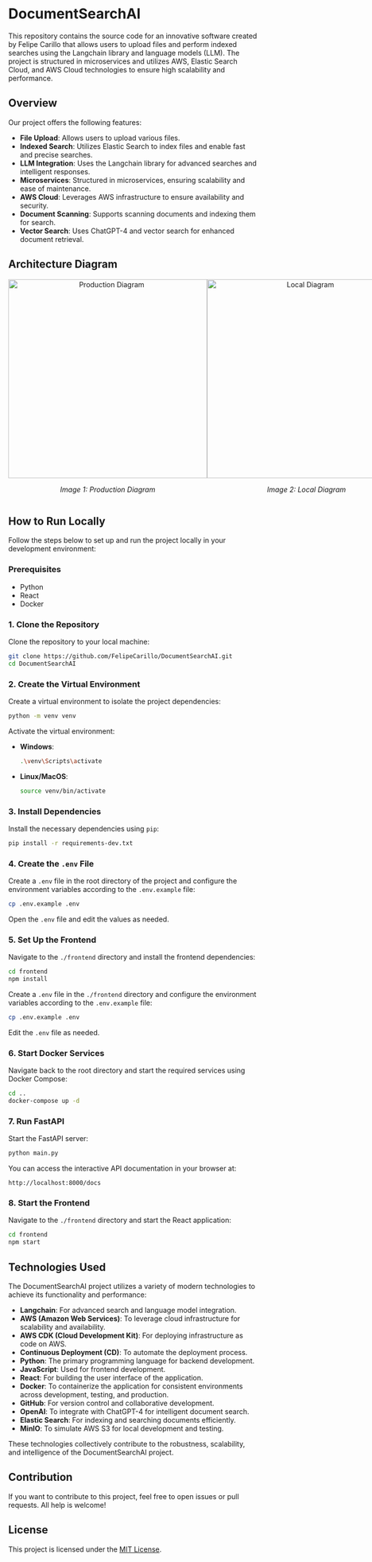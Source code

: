 # DocumentSearchAI

This repository contains the source code for an innovative software created by Felipe Carillo that allows users to upload files and perform indexed searches using the Langchain library and language models (LLM). The project is structured in microservices and utilizes AWS, Elastic Search Cloud, and AWS Cloud technologies to ensure high scalability and performance.

## Overview

Our project offers the following features:

- **File Upload**: Allows users to upload various files.
- **Indexed Search**: Utilizes Elastic Search to index files and enable fast and precise searches.
- **LLM Integration**: Uses the Langchain library for advanced searches and intelligent responses.
- **Microservices**: Structured in microservices, ensuring scalability and ease of maintenance.
- **AWS Cloud**: Leverages AWS infrastructure to ensure availability and security.
- **Document Scanning**: Supports scanning documents and indexing them for search.
- **Vector Search**: Uses ChatGPT-4 and vector search for enhanced document retrieval.

## Architecture Diagram

<div style="display: flex; justify-content: space-between;">
  <div style="text-align: center;">
    <img src="https://github.com/FelipeCarillo/DocumentSearchAI/assets/63021830/3a8c95d0-5e15-4dbc-a5aa-62eb0e68f97c" alt="Production Diagram" width="400"/>
    <p><em>Image 1: Production Diagram</em></p>
  </div>
  <div style="text-align: center;">
    <img src="https://github.com/FelipeCarillo/DocumentSearchAI/assets/63021830/74a24c81-cd18-42d9-8171-a42e79e1c23e" alt="Local Diagram" width="400"/>
    <p><em>Image 2: Local Diagram</em></p>
  </div>
</div>

## How to Run Locally

Follow the steps below to set up and run the project locally in your development environment:

### Prerequisites

- Python
- React
- Docker

### 1. Clone the Repository

Clone the repository to your local machine:

```bash
git clone https://github.com/FelipeCarillo/DocumentSearchAI.git
cd DocumentSearchAI
```

### 2. Create the Virtual Environment

Create a virtual environment to isolate the project dependencies:

```bash
python -m venv venv
```

Activate the virtual environment:

- **Windows**:
  ```bash
  .\venv\Scripts\activate
  ```
- **Linux/MacOS**:
  ```bash
  source venv/bin/activate
  ```

### 3. Install Dependencies

Install the necessary dependencies using `pip`:

```bash
pip install -r requirements-dev.txt
```

### 4. Create the `.env` File

Create a `.env` file in the root directory of the project and configure the environment variables according to the `.env.example` file:

```bash
cp .env.example .env
```

Open the `.env` file and edit the values as needed.

### 5. Set Up the Frontend

Navigate to the `./frontend` directory and install the frontend dependencies:

```bash
cd frontend
npm install
```

Create a `.env` file in the `./frontend` directory and configure the environment variables according to the `.env.example` file:

```bash
cp .env.example .env
```

Edit the `.env` file as needed.

### 6. Start Docker Services

Navigate back to the root directory and start the required services using Docker Compose:

```bash
cd ..
docker-compose up -d
```

### 7. Run FastAPI

Start the FastAPI server:

```bash
python main.py
```

You can access the interactive API documentation in your browser at:

```
http://localhost:8000/docs
```

### 8. Start the Frontend

Navigate to the `./frontend` directory and start the React application:

```bash
cd frontend
npm start
```

## Technologies Used

The DocumentSearchAI project utilizes a variety of modern technologies to achieve its functionality and performance:

- **Langchain**: For advanced search and language model integration.
- **AWS (Amazon Web Services)**: To leverage cloud infrastructure for scalability and availability.
- **AWS CDK (Cloud Development Kit)**: For deploying infrastructure as code on AWS.
- **Continuous Deployment (CD)**: To automate the deployment process.
- **Python**: The primary programming language for backend development.
- **JavaScript**: Used for frontend development.
- **React**: For building the user interface of the application.
- **Docker**: To containerize the application for consistent environments across development, testing, and production.
- **GitHub**: For version control and collaborative development.
- **OpenAI**: To integrate with ChatGPT-4 for intelligent document search.
- **Elastic Search**: For indexing and searching documents efficiently.
- **MinIO**: To simulate AWS S3 for local development and testing.

These technologies collectively contribute to the robustness, scalability, and intelligence of the DocumentSearchAI project.

## Contribution

If you want to contribute to this project, feel free to open issues or pull requests. All help is welcome!

## License

This project is licensed under the [MIT License](LICENSE).
